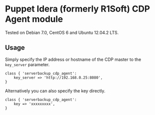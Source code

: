 Puppet Idera (formerly R1Soft) CDP Agent module
==============

Tested on Debian 7.0, CentOS 6 and Ubuntu 12.04.2 LTS.

Usage
--------------
Simply specify the IP address or hostname of the CDP master to the `key_server` parameter.

	class { 'serverbackup_cdp_agent':
		key_server => 'http://192.168.0.25:8080',
	}

Alternatively you can also specify the key directly. 

	class { 'serverbackup_cdp_agent':
		key => 'xxxxxxxxx',
	}
